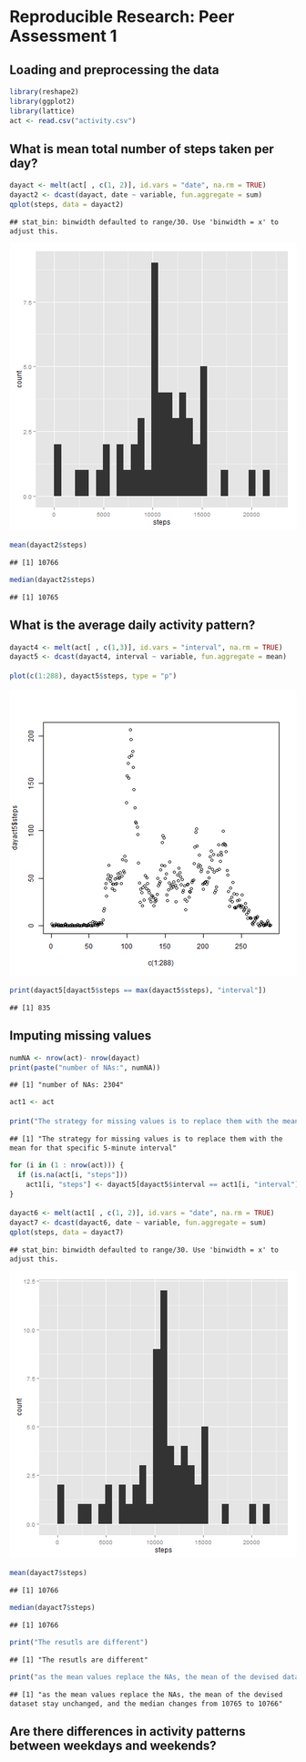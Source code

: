 # Reproducible Research: Peer Assessment 1


## Loading and preprocessing the data


```r
library(reshape2)
library(ggplot2)
library(lattice)
act <- read.csv("activity.csv")
```


## What is mean total number of steps taken per day?


```r
dayact <- melt(act[ , c(1, 2)], id.vars = "date", na.rm = TRUE)
dayact2 <- dcast(dayact, date ~ variable, fun.aggregate = sum)
qplot(steps, data = dayact2)
```

```
## stat_bin: binwidth defaulted to range/30. Use 'binwidth = x' to adjust this.
```

![plot of chunk unnamed-chunk-2](figure/unnamed-chunk-2.png) 

```r
mean(dayact2$steps)
```

```
## [1] 10766
```

```r
median(dayact2$steps)
```

```
## [1] 10765
```

## What is the average daily activity pattern?

```r
dayact4 <- melt(act[ , c(1,3)], id.vars = "interval", na.rm = TRUE)
dayact5 <- dcast(dayact4, interval ~ variable, fun.aggregate = mean)

plot(c(1:288), dayact5$steps, type = "p")
```

![plot of chunk unnamed-chunk-3](figure/unnamed-chunk-3.png) 

```r
print(dayact5[dayact5$steps == max(dayact5$steps), "interval"])
```

```
## [1] 835
```


## Imputing missing values

```r
numNA <- nrow(act)- nrow(dayact)
print(paste("number of NAs:", numNA))
```

```
## [1] "number of NAs: 2304"
```

```r
act1 <- act

print("The strategy for missing values is to replace them with the mean for that specific 5-minute interval")
```

```
## [1] "The strategy for missing values is to replace them with the mean for that specific 5-minute interval"
```

```r
for (i in (1 : nrow(act))) {
  if (is.na(act[i, "steps"]))
    act1[i, "steps"] <- dayact5[dayact5$interval == act1[i, "interval"], "steps"]
}

dayact6 <- melt(act1[ , c(1, 2)], id.vars = "date", na.rm = TRUE)
dayact7 <- dcast(dayact6, date ~ variable, fun.aggregate = sum)
qplot(steps, data = dayact7)
```

```
## stat_bin: binwidth defaulted to range/30. Use 'binwidth = x' to adjust this.
```

![plot of chunk unnamed-chunk-4](figure/unnamed-chunk-4.png) 

```r
mean(dayact7$steps)
```

```
## [1] 10766
```

```r
median(dayact7$steps)
```

```
## [1] 10766
```

```r
print("The resutls are different")
```

```
## [1] "The resutls are different"
```

```r
print("as the mean values replace the NAs, the mean of the devised dataset stay unchanged, and the median changes from 10765 to 10766")
```

```
## [1] "as the mean values replace the NAs, the mean of the devised dataset stay unchanged, and the median changes from 10765 to 10766"
```


## Are there differences in activity patterns between weekdays and weekends?


